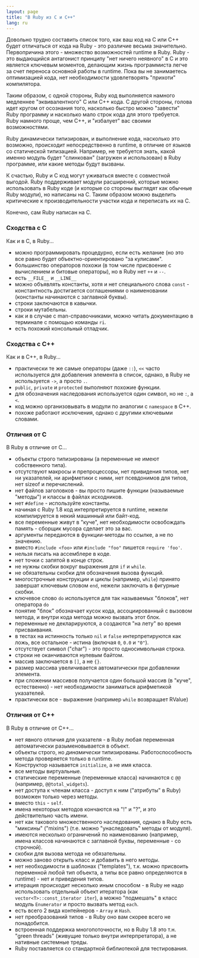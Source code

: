 ```yaml
---
layout: page
title: "В Ruby из C и C++"
lang: ru
---
```


Довольно трудно составить список того, как ваш код на С или С++ будет отличаться
от кода на Ruby - это различие весьма значительно. Первопричина этого - множество
возможностей runtime в Ruby. Ruby - это выдающийся антагонист принципу "нет ничего
неявного" в С и это является ключевым моментов, делающим жизнь программиста легче
за счет переноса основной работы в runtime. Пока вы не занимаетесь оптимизацией
кода, нет необходимости удовлетворять "прихоти" компилятора.

Таким образом, с одной стороны, Ruby код выполняется намного медленнее "эквивалентного"
C или C++ кода. С другой стороны, голова идет кругом от осознания того, насколько
быстро можно "завести" Ruby программу и насколько мало строк кода для этого требуется.
Ruby намного проще, чем C++, и "избалует" вас своими возможностями.

Ruby динамически типизирован, и выполнение кода, насколько это возможно, происходит
непосредственно в runtime, в отличие от языков со статической типизацией. Например,
не требуется знать, какой именно модуль будет "слинкован" (загружен и использован) в
Ruby программе, или какие методы будут вызваны.

К счастью, Ruby и C код могут уживаться вместе с совместной выгодой. Ruby поддерживает
модули расширений, которые можно использовать в Ruby коде (и которые со стороны выглядят
как обычные Ruby модули), но написаны на C. Таким образом можно выделить критические к
производительности участки кода и переписать их на С.

Конечно, сам Ruby написан на С.

### Сходства с С

Как и в С, в Ruby...

* можно программировать процедурно, если есть желание (но это все равно будет объектно-ориентировано
  "за кулисами".
* большинство операторов похожи (в том числе присвоение с вычислением и битовые операторы),
  но в Ruby нет `++` и `--`.
* есть `__FILE__` и `__LINE__`
* можно объявлять константы, хотя и нет специального слова `const` - константность
  достигается соглашениями о наименовании (константы начинаются с заглавной буквы).
* строки заключаются в кавычки.
* строки мутабельны.
* как и в случае с man-справочниками, можно читать документацию в терминале с помощью
  команды `ri`.
* есть похожий консольный отладчик.

### Сходства с С++

Как и в С++, в Ruby...

* практически те же самые операторы (даже `::`), `<<` часто используется для
  добавления элемента в список, однако, в Ruby не используется `->`, а просто `.`.
* `public`, `private` и `protected` выполняют похожие функции.
* для обозначения наследования используется один символ, но не `:`, а `<`.
* код можно организовывать в модули по аналогии с `namespace` в C++.
* похоже работают исключения, однако с другими ключевыми словами.

### Отличия от С

В Ruby в отличие от C...

* объекты строго типизированы (а переменные не имеют собственного типа).
* отсутствуют макросы и препроцессоры, нет привидения типов, нет ни указателей, ни
  арифметики с ними, нет псевдонимов для типов, нет sizeof и перечислений.
* нет файлов заголовков - вы просто пишите функции (называемые "методы") и классы в
  файлах исходников.
* нет `#define` - используйте константы.
* начиная с Ruby 1.8 код интерпретируется в runtime, нежели компилируется в некий
  машинный или байт-код.
* все переменные живут в "куче", нет необходимости освобождать память - сборщик мусора
  сделает это за вас.
* аргументы передаются в функции-методы по ссылке, а не по значению.
* вместо `#include <foo>` или `#include "foo"` пишется `require 'foo'`.
* нельзя писать на ассемблере в коде.
* нет точки с запятой в конце строк.
* не нужны скобки вокруг выражения для `if` и `while`.
* не обязательны скобки для обозначения вызова функций.
* многострочные конструкции и циклы (например, `while`) принято завершат
  ключевым словом `end`, нежели заключать в фигурные скобки.
* ключевое слово `do` используется для так называемых "блоков", нет оператора `do`
* понятие "блок" обозначает кусок кода, ассоциированный с вызовом метода, и внутри
  кода метода можно вызвать этот блок.
* переменные не декларируются, а создаются "на лету" во время присваивания.
* в тестах на истинность только `nil` и `false` интерпретируются как ложь, все
  остальное - истина (включая `0`, `0.0` и `"0"`).
* отсутствует символ ("char") - это просто односимвольная строка.
* строки не оканчиваются нулевым байтом.
* массив заключается в `[]`, а не `{}`.
* размер массива увеличивается автоматически при добавлении элемента.
* при сложении массивов получается один большой массив (в "куче", естественно) - нет
  необходимости заниматься арифметикой указателей.
* практически все - выражение (например `while` возвращает RValue)

### Отличия от C++

В Ruby в отличие от C++...

* нет явного отличия для указателя - в Ruby любая переменная автоматически разыменовывается
  в объект.
* объекты строго, но *динамически* типизированы. Работоспособность метода проверяется
  только в runtime.
* Конструктор называется `initialize`, а не имя класса.
* все методы виртуальные.
* статические переменные (переменные класса) начинаются с `@@` (например,
  `@@total_widgets`).
* нет доступа к членам класса - доступ к ним ("атрибуты" в Ruby) возможен только
  через методы.
* вместо `this` - `self`.
* имена некоторых методов кончаются на "!" и "?", и это действительно часть имени.
* нет как такового множественного наследования, однако в Ruby есть "миксины" ("mixins")
  (т.е. можно "унаследовать" методы от модуля).
* имеются несколько ограничений по наименованию (например, имена классов начинаются с
  заглавной буквы, переменные - со строчной).
* скобки для вызова метода не обязательны.
* можно заново открыть класс и добавить в него методы.
* нет необходимости в шаблонах ("templates"), т.к. можно присвоить переменной любой
  тип объекта, а типы все равно определяются в runtime) - нет и приведения типов.
* итерация происходит несколько иным способом - в Ruby не надо использовать отдельный
  объект итератора (как `vector<T>::const_iterator iter`), а можно "подмешать" в класс
  модуль `Enumerator` и просто вызвать метод `each`.
* есть всего 2 вида контейнеров - `Array` и `Hash`.
* нет преобразований типов - в Ruby оно вам скорее всего не понадобится.
* встроенная поддержка многопоточности, но в Ruby 1.8 это т.н. "green threads" (живущие
  только внутри интерпретатора), а не нативные системные треды.
* Ruby поставляется со стандартной библиотекой для тестирования.
